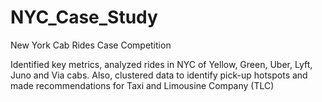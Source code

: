 # NYC_Case_Study
 New York Cab Rides Case Competition

Identified key metrics, analyzed rides in NYC of Yellow, Green, Uber, Lyft, Juno and
Via cabs. Also, clustered data to identify pick-up hotspots and made recommendations for Taxi and Limousine Company (TLC)
